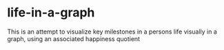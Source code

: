 # life-in-a-graph
This is an attempt to visualize key milestones in a persons life visually in a graph, using an associated happiness quotient
